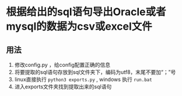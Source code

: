 # 根据给出的sql语句导出Oracle或者mysql的数据为csv或excel文件

## 用法

1. 修改config.py ，给config配置正确的信息
2. 将要提取的sql语句存放到sql文件夹下，编码为utf8，末尾不要加“；”号
3. linux直接执行 `python3 exports.py` , windows 执行 `run.bat`
4. 进入exports文件夹找到提取出来的sql语句
